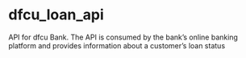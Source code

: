 # dfcu_loan_api

API for dfcu Bank.
The API is consumed by the bank’s online banking platform and provides information about a customer’s loan status
